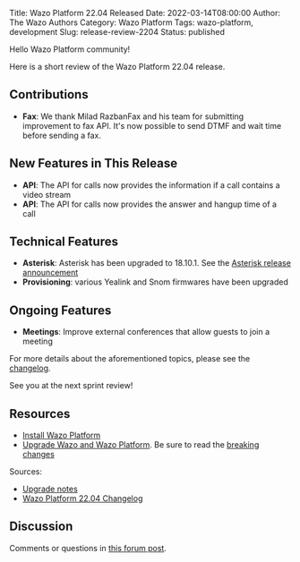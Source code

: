 Title: Wazo Platform 22.04 Released
Date: 2022-03-14T08:00:00
Author: The Wazo Authors
Category: Wazo Platform
Tags: wazo-platform, development
Slug: release-review-2204
Status: published

Hello Wazo Platform community!

Here is a short review of the Wazo Platform 22.04 release.

## Contributions

- **Fax**: We thank Milad RazbanFax and his team for submitting improvement to
  fax API. It's now possible to send DTMF and wait time before sending a fax.

## New Features in This Release

- **API**: The API for calls now provides the information if a call contains a video stream
- **API**: The API for calls now provides the answer and hangup time of a call

## Technical Features

- **Asterisk**: Asterisk has been upgraded to 18.10.1. See the
  [Asterisk release announcement](https://www.asterisk.org/asterisk-news/asterisk-16-24-1-18-10-1-19-2-1-and-16-8-cert13-now-available-security/)
- **Provisioning**: various Yealink and Snom firmwares have been upgraded

## Ongoing Features

- **Meetings**: Improve external conferences that allow guests to join a meeting

For more details about the aforementioned topics, please see the [changelog](https://wazo-dev.atlassian.net/issues/?jql=project%3DWAZO%20AND%20fixVersion%3D22.04).

See you at the next sprint review!

## Resources

- [Install Wazo Platform](/use-cases)
- [Upgrade Wazo and Wazo Platform](/uc-doc/upgrade/). Be sure to read the
  [breaking changes](/uc-doc/upgrade/upgrade_notes#22-04)

Sources:

- [Upgrade notes](/uc-doc/upgrade/upgrade_notes#22-04)
- [Wazo Platform 22.04 Changelog](https://wazo-dev.atlassian.net/issues/?jql=project%3DWAZO%20AND%20fixVersion%3D22.04)

## Discussion

Comments or questions in
[this forum post](https://wazo-platform.discourse.group/t/blog-wazo-platform-22-04-released).
